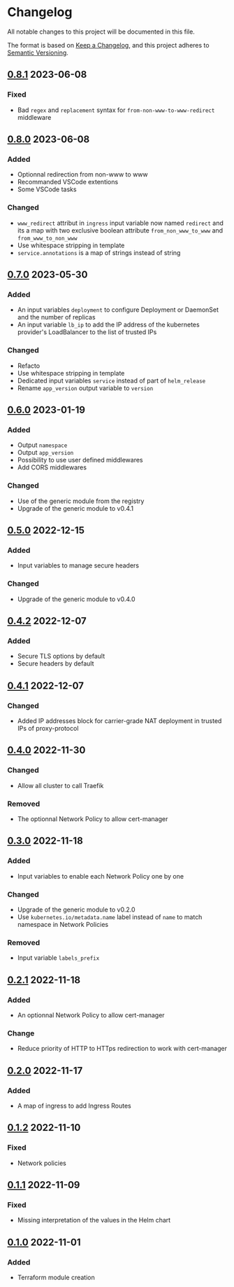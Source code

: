 # Changelog

All notable changes to this project will be documented in this file.

The format is based on [Keep a Changelog](https://keepachangelog.com/en/1.0.0/),
and this project adheres to [Semantic Versioning](https://semver.org/spec/v2.0.0.html).

<!-- markdownlint-configure-file { "MD024": { "allow_different_nesting": true } } -->

## [0.8.1] 2023-06-08

### Fixed

- Bad `regex` and `replacement` syntax for `from-non-www-to-www-redirect` middleware

## [0.8.0] 2023-06-08

### Added

- Optionnal redirection from non-www to www
- Recommanded VSCode extentions
- Some VSCode tasks

### Changed

- `www_redirect` attribut in `ingress` input variable now named `redirect` and its a map with two exclusive boolean
attribute `from_non_www_to_www` and `from_www_to_non_www`
- Use whitespace stripping in template
- `service.annotations` is a map of strings instead of string

## [0.7.0] 2023-05-30

### Added

- An input variables `deployment` to configure Deployment or DaemonSet and the number of replicas
- An input variable `lb_ip` to add the IP address of the kubernetes provider's LoadBalancer to the list of trusted IPs

### Changed

- Refacto
- Use whitespace stripping in template
- Dedicated input variables `service` instead of part of `helm_release`
- Rename `app_version` output variable to `version`

## [0.6.0] 2023-01-19

### Added

- Output `namespace`
- Output `app_version`
- Possibility to use user defined middlewares
- Add CORS middlewares

### Changed

- Use of the generic module from the registry
- Upgrade of the generic module to v0.4.1

## [0.5.0] 2022-12-15

### Added

- Input variables to manage secure headers

### Changed

- Upgrade of the generic module to v0.4.0

## [0.4.2] 2022-12-07

### Added

- Secure TLS options by default
- Secure headers by default

## [0.4.1] 2022-12-07

### Changed

- Added IP addresses block for carrier-grade NAT deployment in trusted IPs of proxy-protocol

## [0.4.0] 2022-11-30

### Changed

- Allow all cluster to call Traefik

### Removed

- The optionnal Network Policy to allow cert-manager

## [0.3.0] 2022-11-18

### Added

- Input variables to enable each Network Policy one by one

### Changed

- Upgrade of the generic module to v0.2.0
- Use `kubernetes.io/metadata.name` label instead of `name` to match namespace in Network Policies

### Removed

- Input variable `labels_prefix`

## [0.2.1] 2022-11-18

### Added

- An optionnal Network Policy to allow cert-manager

### Change

- Reduce priority of HTTP to HTTps redirection to work with cert-manager

## [0.2.0] 2022-11-17

### Added

- A map of ingress to add Ingress Routes

## [0.1.2] 2022-11-10

### Fixed

- Network policies

## [0.1.1] 2022-11-09

### Fixed

- Missing interpretation of the values in the Helm chart

## [0.1.0] 2022-11-01

### Added

- Terraform module creation

[0.8.1]: https://usine.solution-libre.fr/french-high-availability-multi-cloud-hosting/terraform-modules/traefik/-/compare/v0.8.0...v0.8.1
[0.8.0]: https://usine.solution-libre.fr/french-high-availability-multi-cloud-hosting/terraform-modules/traefik/-/compare/v0.7.0...v0.8.0
[0.7.0]: https://usine.solution-libre.fr/french-high-availability-multi-cloud-hosting/terraform-modules/traefik/-/compare/v0.6.0...v0.7.0
[0.6.0]: https://usine.solution-libre.fr/french-high-availability-multi-cloud-hosting/terraform-modules/traefik/-/compare/v0.5.0...v0.6.0
[0.5.0]: https://usine.solution-libre.fr/french-high-availability-multi-cloud-hosting/terraform-modules/traefik/-/compare/v0.4.2...v0.5.0
[0.4.2]: https://usine.solution-libre.fr/french-high-availability-multi-cloud-hosting/terraform-modules/traefik/-/compare/v0.4.1...v0.4.2
[0.4.1]: https://usine.solution-libre.fr/french-high-availability-multi-cloud-hosting/terraform-modules/traefik/-/compare/v0.4.0...v0.4.1
[0.4.0]: https://usine.solution-libre.fr/french-high-availability-multi-cloud-hosting/terraform-modules/traefik/-/compare/v0.3.0...v0.4.0
[0.3.0]: https://usine.solution-libre.fr/french-high-availability-multi-cloud-hosting/terraform-modules/traefik/-/compare/v0.2.1...v0.3.0
[0.2.1]: https://usine.solution-libre.fr/french-high-availability-multi-cloud-hosting/terraform-modules/traefik/-/compare/v0.2.0...v0.2.1
[0.2.0]: https://usine.solution-libre.fr/french-high-availability-multi-cloud-hosting/terraform-modules/traefik/-/compare/v0.1.2...v0.2.0
[0.1.2]: https://usine.solution-libre.fr/french-high-availability-multi-cloud-hosting/terraform-modules/traefik/-/compare/v0.1.1...v0.1.2
[0.1.1]: https://usine.solution-libre.fr/french-high-availability-multi-cloud-hosting/terraform-modules/traefik/-/compare/v0.1.0...v0.1.1
[0.1.0]: https://usine.solution-libre.fr/french-high-availability-multi-cloud-hosting/terraform-modules/traefik/-/tags/v0.1.0
